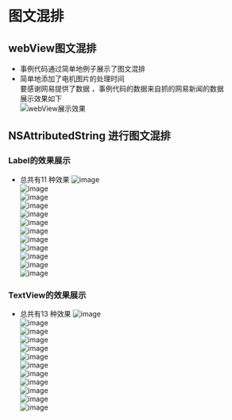 # 图文混排
## webView图文混排
 * 事例代码通过简单地例子展示了图文混排 <br>
 * 简单地添加了电机图片的处理时间<br>
要感谢网易提供了数据 ，事例代码的数据来自抓的网易新闻的数据<br>
展示效果如下<br>
![webView展示效果](./image/web.png)<br>

## NSAttributedString 进行图文混排
### Label的效果展示
 * 总共有11 种效果
![image](./image/0_0.png)<br>
![image](./image/0_1.png)<br>
![image](./image/0_2.png)<br>
![image](./image/0_3.png)<br>
![image](./image/0_4.png)<br>
![image](./image/0_5.png)<br>
![image](./image/0_6.png)<br>
![image](./image/0_7.png)<br>
![image](./image/0_8.png)<br>
![image](./image/0_9.png)<br>
![image](./image/0_9_1.png)<br>
![image](./image/0_10.png)<br>
### TextView的效果展示
 * 总共有13 种效果
![image](./image/1_0.png)<br>
![image](./image/1_1.png)<br>
![image](./image/1_2.png)<br>
![image](./image/1_3.png)<br>
![image](./image/1_4.png)<br>
![image](./image/1_5.png)<br>
![image](./image/1_6.png)<br>
![image](./image/1_7.png)<br>
![image](./image/1_8.png)<br>
![image](./image/1_10.png)<br>
![image](./image/1_11.png)<br>
![image](./image/1_12.png)<br>
